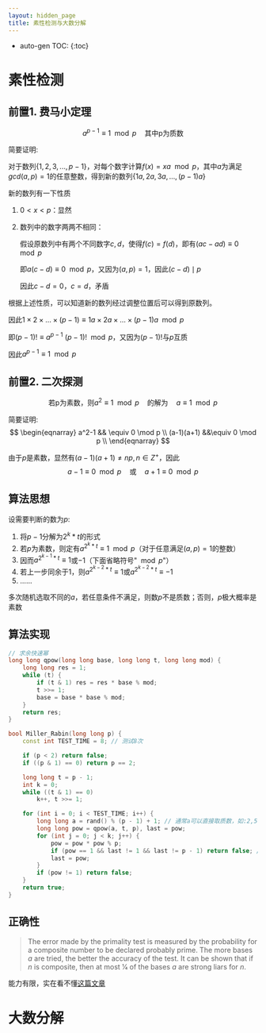 ```yaml
---
layout: hidden_page
title: 素性检测与大数分解
---
```


* auto-gen TOC:
{:toc}


# 素性检测



## 前置1. 费马小定理

$$
a^{p-1}\equiv 1 \mod{p}\quad \text{其中p为质数}
$$

简要证明:

对于数列$\{1,2,3,...,p-1\}$，对每个数字计算$f(x)=xa\mod p$，其中$a$为满足$gcd(a,p)=1$的任意整数，得到新的数列$\{1a,2a,3a,\dots,(p-1)a\}$

新的数列有一下性质

1.  $0<x<p$：显然

2.  数列中的数字两两不相同：

    假设原数列中有两个不同数字$c, d$，使得$f(c)=f(d)$，即有$(ac-ad)\equiv 0 \mod p$

    即$a(c-d)\equiv 0 \mod p$，又因为$(a,p)=1$，因此$(c-d)\mid p$

    因此$c-d=0$，$c=d$，矛盾

根据上述性质，可以知道新的数列经过调整位置后可以得到原数列。

因此$1\times2\times\dots\times(p-1)\equiv 1a\times 2a\times \dots\times (p-1)a \mod p$

即$(p-1)!\equiv a^{p-1} \ (p-1)! \mod p$，又因为$(p-1)!$与$p$互质

因此$a^{p-1}\equiv 1 \mod p$



## 前置2. 二次探测

$$
\text{若p为素数，则} a^2\equiv 1 \mod p\quad\text{的解为}\quad a \equiv 1\mod p
$$

简要证明:
$$
\begin{eqnarray}
a^2-1 && \equiv 0 \mod p \\
(a-1)(a+1) &&\equiv 0 \mod p \\
\end{eqnarray}
$$

由于$p$是素数，显然有$(a-1)(a+1)\ne np, n\in Z^+$，因此
$$
a-1\equiv 0 \mod p \quad \text{或} \quad  a+1\equiv 0 \mod p
$$


## 算法思想

设需要判断的数为$p$:

1.  将$p-1$分解为$2^k*t$的形式
2.  若$p$为素数，则定有$a^{2^k*t}\equiv 1\mod p$（对于任意满足$(a,p)=1$的整数）
3.  因而$a^{2^{k-1}*t}\equiv 1$或$-1$（下面省略符号"$\mod p$"）
4.  若上一步同余于$1$，则$a^{2^{k-2}*t}\equiv1$或$a^{2^{k-2}*t}\equiv -1$
5.  ......

多次随机选取不同的$a$，若任意条件不满足，则数$p$不是质数；否则，$p$极大概率是素数



## 算法实现

```c++
// 求余快速幂
long long qpow(long long base, long long t, long long mod) {
    long long res = 1;
    while (t) {
        if (t & 1) res = res * base % mod;
        t >>= 1;
        base = base * base % mod;
    }
    return res;
}

bool Miller_Rabin(long long p) {
    const int TEST_TIME = 8; // 测试8次

    if (p < 2) return false;
    if ((p & 1) == 0) return p == 2;

    long long t = p - 1;
    int k = 0;
    while ((t & 1) == 0)
        k++, t >>= 1;

    for (int i = 0; i < TEST_TIME; i++) {
        long long a = rand() % (p - 1) + 1; // 通常a可以直接取质数，如:2,5,7,11,...
        long long pow = qpow(a, t, p), last = pow;
        for (int j = 0; j < k; j++) {
            pow = pow * pow % p;
            if (pow == 1 && last != 1 && last != p - 1) return false; // 合数
            last = pow;
        }
        if (pow != 1) return false;
    }
    return true;
}
```



## 正确性

>   The error made by the primality test is measured by the probability for a composite number to be declared probably prime. The more bases *a* are tried, the better the accuracy of the test. It can be shown that if *n* is composite, then at most 1⁄4 of the bases *a* are strong liars for *n*.

能力有限，实在看不懂[这篇文章](https://doi.org/10.1016/0022-314X(80)90084-0)



# 大数分解

